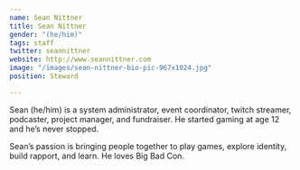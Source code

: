 ```yaml
---
name: Sean Nittner
title: Sean Nittner
gender: "(he/him)"
tags: staff
twitter: seannittner
website: http://www.seannittner.com
image: "/images/sean-nittner-bio-pic-967x1024.jpg"
position: Steward

---
```

Sean (he/him) is a system administrator, event coordinator, twitch streamer, podcaster, project manager, and fundraiser. He started gaming at age 12 and he’s never stopped.

Sean’s passion is bringing people together to play games, explore identity, build rapport, and learn. He loves Big Bad Con.